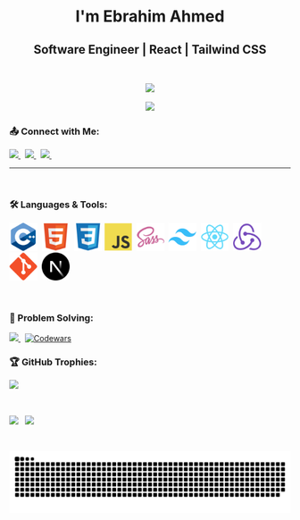 <h1 align="center">I'm Ebrahim Ahmed</h1>

<h2 align="center">Software Engineer | React | Tailwind CSS</h2>
<br>

  <p align="center">
      <img src="https://readme-typing-svg.herokuapp.com/?lines=Visit%20my%20LinkedIn%20Profile;I%20Post%20Insightful%20Content;Follow%20to%20get%20New%20Updates&font=Bold%20Code&center=true&color=30D050&pause=2000">
    </a>
  </p>

<p align="center">
  <img src="https://komarev.com/ghpvc/?username=EbrahimAhmedDev&style=flat&color=4010B0" height="25"/>
</p>

<h3 align="left">📤 Connect with Me:</h3>
  <p align="left">
    <a href="https://mail.google.com/mail/?view=cm&fs=1&to=ebrahim.a77med@gmail.com" target="_blank">
      <img src="https://github.com/user-attachments/assets/1a97a051-cc24-4738-a7a2-3f53365a9e93" height="35"/>
    </a>&nbsp;
    <a href="https://www.linkedin.com/in/ebrhaim-ahmed-dev/"> 
      <img src="https://raw.githubusercontent.com/rahuldkjain/github-profile-readme-generator/master/src/images/icons/Social/linked-in-alt.svg" height="45"/>
    </a>&nbsp;
    <a href="https://wa.me/201116741279" target="_blank"> 
      <img src="https://marketplace.canva.com/Vmp9Y/MAEvzQVmp9Y/1/tl/canva-whatsapp-status-icon-MAEvzQVmp9Y.png" height="45"/>
    </a>&nbsp;
  </p>
<hr>

<br>

<h3 align="left">🛠️ Languages & Tools:</h3>
<p align="left">
  <img src="https://raw.githubusercontent.com/devicons/devicon/master/icons/cplusplus/cplusplus-original.svg" alt="C++" width="50" height="50"/>&nbsp; 
  <img src="https://raw.githubusercontent.com/devicons/devicon/master/icons/html5/html5-original.svg" alt="HTML5" width="50" height="50"/>&nbsp;
  <img src="https://raw.githubusercontent.com/devicons/devicon/master/icons/css3/css3-original.svg" alt="CSS3" width="50" height="50"/>
  <img src="https://raw.githubusercontent.com/devicons/devicon/master/icons/javascript/javascript-original.svg" alt="JavaScript" width="50" height="50"/>&nbsp;
  <img src="https://raw.githubusercontent.com/devicons/devicon/master/icons/sass/sass-original.svg" alt="SCSS" width="50" height="50"/>&nbsp;
  <img src="https://raw.githubusercontent.com/devicons/devicon/master/icons/tailwindcss/tailwindcss-original.svg" alt="Tailwind CSS" width="50" height="50"/>&nbsp;
  <img src="https://raw.githubusercontent.com/devicons/devicon/master/icons/react/react-original.svg" alt="React" width="50" height="50"/>&nbsp;
  <img src="https://raw.githubusercontent.com/devicons/devicon/master/icons/redux/redux-original.svg" alt="Redux" width="50" height="50"/>&nbsp;
  <img src="https://raw.githubusercontent.com/devicons/devicon/master/icons/git/git-original.svg" alt="Git" width="50" height="50"/>&nbsp;
  <img src="https://raw.githubusercontent.com/devicons/devicon/master/icons/nextjs/nextjs-original.svg" alt="Next.js" width="50" height="50" style="background-color: white; border-radius: 8px;"/>&nbsp;
</p>

<br>

<h3>🧠 Problem Solving:</h3>
  <p>
      <a href="https://codeforces.com/profile/Ebrahim.Ahmed"> 
      <img src="https://cdn.iconscout.com/icon/free/png-256/free-code-forces-logo-icon-download-in-svg-png-gif-file-formats--technology-social-media-vol-2-pack-logos-icons-3029920.png" height="45"/>
    </a>&nbsp;
<a href="https://www.codewars.com/users/Ebrahim26" target="_blank">
  <img src="https://cloud.githubusercontent.com/assets/2475572/4743290/2dcf20cc-5a26-11e4-89fb-62b861e5b29c.png" height="45" alt="Codewars"/>
</a>
  </p>

<h3 align="left">🏆 GitHub Trophies:</h3>
<p align="left">
  <img src="https://github-profile-trophy.vercel.app/?username=EbrahimAhmedDev&theme=onestar&row=1&column=7"/>
</p>
<br>

<p align="left">
  <img src="https://github-readme-stats.vercel.app/api/top-langs?username=EbrahimAhmedDev&layout=compact&langs_count=6&theme=highcontrast" height="120"/>
  &nbsp;
  <img src="https://streak-stats.demolab.com/?user=EbrahimAhmedDev&theme=highcontrast" height="120"/>
</p>

<br>

<p align="left">
  <img src="https://raw.githubusercontent.com/platane/snk/output/github-contribution-grid-snake-dark.svg">
</p>
